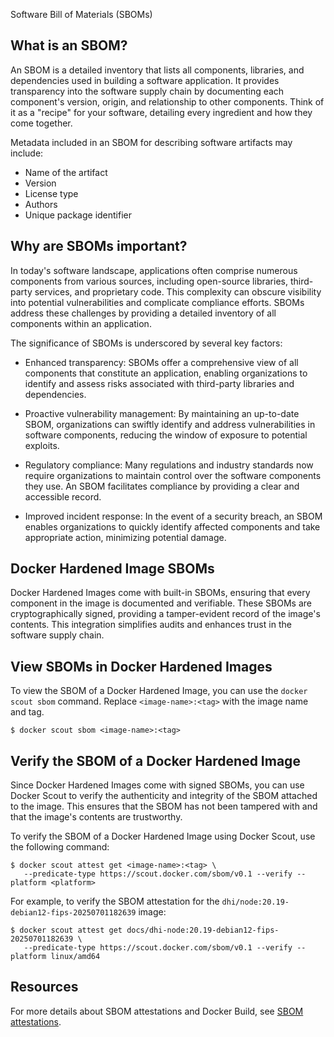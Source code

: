 Software Bill of Materials (SBOMs)


## What is an SBOM?

An SBOM is a detailed inventory that lists all components, libraries, and
dependencies used in building a software application. It provides transparency
into the software supply chain by documenting each component's version, origin,
and relationship to other components. Think of it as a "recipe" for your
software, detailing every ingredient and how they come together.

Metadata included in an SBOM for describing software artifacts may include:

- Name of the artifact
- Version
- License type
- Authors
- Unique package identifier

## Why are SBOMs important?

In today's software landscape, applications often comprise numerous components
from various sources, including open-source libraries, third-party services, and
proprietary code. This complexity can obscure visibility into potential
vulnerabilities and complicate compliance efforts. SBOMs address these
challenges by providing a detailed inventory of all components within an
application.


The significance of SBOMs is underscored by several key factors:

- Enhanced transparency: SBOMs offer a comprehensive view of all components that
  constitute an application, enabling organizations to identify and assess risks
  associated with third-party libraries and dependencies.

- Proactive vulnerability management: By maintaining an up-to-date SBOM,
  organizations can swiftly identify and address vulnerabilities in software
  components, reducing the window of exposure to potential exploits.

- Regulatory compliance: Many regulations and industry standards now require
  organizations to maintain control over the software components they use. An
  SBOM facilitates compliance by providing a clear and accessible record.

- Improved incident response: In the event of a security breach, an SBOM
  enables organizations to quickly identify affected components and take
  appropriate action, minimizing potential damage.

## Docker Hardened Image SBOMs

Docker Hardened Images come with built-in SBOMs, ensuring that every component
in the image is documented and verifiable. These SBOMs are cryptographically
signed, providing a tamper-evident record of the image's contents. This
integration simplifies audits and enhances trust in the software supply chain.

## View SBOMs in Docker Hardened Images

To view the SBOM of a Docker Hardened Image, you can use the `docker scout sbom`
command. Replace `<image-name>:<tag>` with the image name and tag.

```console
$ docker scout sbom <image-name>:<tag>
```

## Verify the SBOM of a Docker Hardened Image

Since Docker Hardened Images come with signed SBOMs, you can use Docker Scout to
verify the authenticity and integrity of the SBOM attached to the image. This
ensures that the SBOM has not been tampered with and that the image's contents
are trustworthy.

To verify the SBOM of a Docker Hardened Image using Docker Scout, use the following command:

```console
$ docker scout attest get <image-name>:<tag> \
   --predicate-type https://scout.docker.com/sbom/v0.1 --verify --platform <platform>
```

For example, to verify the SBOM attestation for the `dhi/node:20.19-debian12-fips-20250701182639` image:

```console
$ docker scout attest get docs/dhi-node:20.19-debian12-fips-20250701182639 \
   --predicate-type https://scout.docker.com/sbom/v0.1 --verify --platform linux/amd64
```

## Resources

For more details about SBOM attestations and Docker Build, see [SBOM
attestations](/build/metadata/attestations/sbom/).
